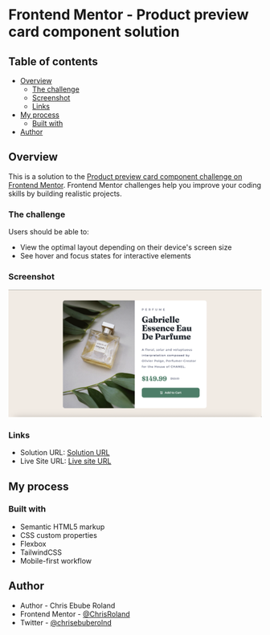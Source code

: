 # Frontend Mentor - Product preview card component solution

## Table of contents

- [Overview](#overview)
  - [The challenge](#the-challenge)
  - [Screenshot](#screenshot)
  - [Links](#links)
- [My process](#my-process)
  - [Built with](#built-with)
- [Author](#author)

## Overview

This is a solution to the [Product preview card component challenge on Frontend Mentor](https://www.frontendmentor.io/challenges/product-preview-card-component-GO7UmttRfa). Frontend Mentor challenges help you improve your coding skills by building realistic projects. 

### The challenge

Users should be able to:

- View the optimal layout depending on their device's screen size
- See hover and focus states for interactive elements

### Screenshot

![](images/Screenshot%202024-11-08%20at%2015.48.19.png)

### Links

- Solution URL: [Solution URL](https://www.frontendmentor.io/solutions/product-preview-card-with-htmlcsstailwindcss-YLFqwjYe4z)
- Live Site URL: [Live site URL](https://chrisroland.github.io/Product-Preview-Card)

## My process

### Built with

- Semantic HTML5 markup
- CSS custom properties
- Flexbox
- TailwindCSS
- Mobile-first workflow

## Author

- Author - Chris Ebube Roland
- Frontend Mentor - [@ChrisRoland](https://www.frontendmentor.io/profile/ChrisRoland)
- Twitter - [@chrisebuberolnd](https://www.twitter.com/chrisebuberolnd)
